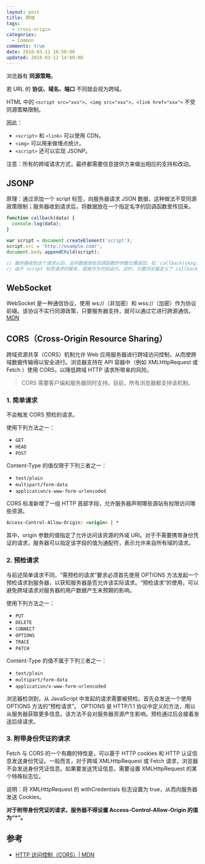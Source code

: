```yaml
---
layout: post
title: 跨域
tags:
  - cross-origin
categories:
  - Common
comments: true
date: 2018-03-12 16:50:00
updated: 2018-03-12 14:00:00
---
```


浏览器有 **同源策略**。

若 URL 的 **协议、域名、端口** 不同就会视为跨域。

<!-- more -->

HTML 中的 `<script src="xxx">`、`<img src="xxx">`、`<link href="xxx">` 不受同源策略限制。

因此：

* `<script>` 和 `<link>` 可以使用 CDN。
* `<img>` 可以用来做埋点统计。
* `<script>` 还可以实现 JSONP。

注意：所有的跨域请求方式，最终都需要信息提供方来做出相应的支持和改动。

## JSONP

原理：通过添加一个 script 标签，向服务器请求 JSON 数据，这种做法不受同源政策限制；服务器收到请求后，将数据放在一个指定名字的回调函数里传回来。

```javascript
function callback(data) {
  console.log(data);
}

var script = document.createElement('script');
script.src = 'http://example.com/';
document.body.appendChild(script);

// 服务器收到这个请求以后，会将数据放在回调函数的参数位置返回，如：callback({msg: 'message'});
// 由于 script 标签请求的脚本，直接作为代码运行。这时，只要浏览器定义了 callback 函数，该函数就会立即调用。可以通过回调函数的参数拿到数据。
```

## WebSocket

WebSocket 是一种通信协议，使用 ws://（非加密）和 wss://（加密）作为协议前缀。该协议不实行同源政策，只要服务器支持，就可以通过它进行跨源通信。[MDN](https://developer.mozilla.org/zh-CN/docs/Web/API/WebSocket)

## CORS（Cross-Origin Resource Sharing）

跨域资源共享（CORS）机制允许 Web 应用服务器进行跨域访问控制，从而使跨域数据传输得以安全进行。浏览器支持在 API 容器中（例如 XMLHttpRequest 或 Fetch ）使用 CORS，以降低跨域 HTTP 请求所带来的风险。

> CORS 需要客户端和服务器同时支持。目前，所有浏览器都支持该机制。

### 1. 简单请求

不会触发 CORS 预检的请求。

使用下列方法之一：

* `GET`
* `HEAD`
* `POST`

Content-Type 的值仅限于下列三者之一：

* `text/plain`
* `multipart/form-data`
* `application/x-www-form-urlencoded`

CORS 标准新增了一组 HTTP 首部字段，允许服务器声明哪些源站有权限访问哪些资源。

```html
Access-Control-Allow-Origin: <origin> | *
```

其中，origin 参数的值指定了允许访问该资源的外域 URI。对于不需要携带身份凭证的请求，服务器可以指定该字段的值为通配符，表示允许来自所有域的请求。

### 2. 预检请求

与前述简单请求不同，“需预检的请求”要求必须首先使用 OPTIONS 方法发起一个预检请求到服务器，以获知服务器是否允许该实际请求。“预检请求”的使用，可以避免跨域请求对服务器的用户数据产生未预期的影响。

使用下列方法之一：

* `PUT`
* `DELETE`
* `CONNECT`
* `OPTIONS`
* `TRACE`
* `PATCH`

Content-Type 的值不属于下列三者之一：

* `text/plain`
* `multipart/form-data`
* `application/x-www-form-urlencoded`

浏览器检测到，从 JavaScript 中发起的请求需要被预检。首先会发送一个使用 OPTIONS 方法的“预检请求”。 OPTIONS 是 HTTP/1.1 协议中定义的方法，用以从服务器获取更多信息。该方法不会对服务器资源产生影响。预检通过后会接着发送后续请求。

### 3. 附带身份凭证的请求

Fetch 与 CORS 的一个有趣的特性是，可以基于 HTTP cookies 和 HTTP 认证信息发送身份凭证。一般而言，对于跨域 XMLHttpRequest 或 Fetch 请求，浏览器不会发送身份凭证信息。如果要发送凭证信息，需要设置 XMLHttpRequest 的某个特殊标志位。

说明：将 XMLHttpRequest 的 withCredentials 标志设置为 true，从而向服务器发送 Cookies。

**对于附带身份凭证的请求，服务器不得设置 Access-Control-Allow-Origin 的值为“\*”。**

## 参考

* [HTTP 访问控制（CORS）| MDN](https://developer.mozilla.org/zh-CN/docs/Web/HTTP/Access_control_CORS)
